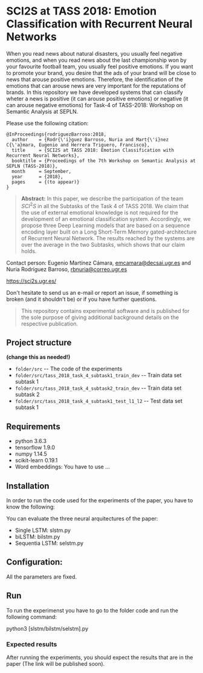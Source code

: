 # SCI2S at TASS 2018: Emotion Classification with Recurrent Neural Networks

When you read news about natural disasters, you usually feel negative emotions, and when you read news about the last championship won by your favourite football team, you usually feel positive emotions. If you want to promote your brand, you desire that the ads of your brand will be close to news that arouse positive emotions. Therefore, the identification of the emotions that can arouse news are very important for the reputations of brands. In this repository we have developed systems that can classify wheter a news is positive (it can arouse positive emotions) or negative (it can arouse negative emotions) for Task-4 of TASS-2018: Workshop on Semantic Analysis at SEPLN.

Please use the following citation:

```
@InProceedings{rodriguezBarroso:2018,
  author    = {Rodr{\'i}guez Barroso, Nuria and Mart{\'i}nez C{\'a}mara, Eugenio and Herrera Triguero, Francisco},
  title     = {SCI2S at TASS 2018: Emotion Classification with Recurrent Neural Networks},
  booktitle = {Proceedings of the 7th Workshop on Semantic Analysis at SEPLN (TASS-2018)},
  month     = September,
  year      = {2018},
  pages     = {(to appear)}
}
```

> **Abstract:** In this paper, we describe the participation of the team $SCI^2S$ in all the Subtasks of the Task 4 of TASS 2018. We claim that the use of external emotional
knowledge is not required for the development of an emotional classification system. Accordingly, we propose three Deep Learning models that are based on a sequence encoding layer built on a Long Short-Term Memory gated-architecture of Recurrent Neural Network. The results reached by the systems are over the average in the two Subtasks, which shows that our claim holds.


Contact person: Eugenio Martínez Cámara, emcamara@decsai.ugr.es and Nuria Rodríguez Barroso, rbnuria@correo.ugr.es

https://sci2s.ugr.es/


Don't hesitate to send us an e-mail or report an issue, if something is broken (and it shouldn't be) or if you have further questions.

> This repository contains experimental software and is published for the sole purpose of giving additional background details on the respective publication. 

## Project structure
**(change this as needed!)**

* `folder/src` -- The code of the experiments
* `folder/src/tass_2018_task_4_subtask1_train_dev` -- Train data set subtask 1
* `folder/src/tass_2018_task_4_subtask2_train_dev` -- Train data set subtask 2
* `folder/src/tass_2018_task_4_subtask1_test_l1_l2` -- Test data set subtask 1

## Requirements

* python 3.6.3
* tensorflow 1.9.0
* numpy 1.14.5
* scikit-learn 0.19.1
* Word embeddings: You have to use ...

## Installation

In order to run the code used for the experiments of the paper, you have to know the following:

You can evaluate the three neural arquitectures of the paper:
  * Single LSTM: slstm.py
  * biLSTM: bilstm.py
  * Sequentia LSTM: selstm.py


Configuration:
------------------

All the parameters are fixed.


Run
------------------

To run the experimenst you have to go to the folder code and run the following command:

python3 [slstm/bilstm/selstm].py


### Expected results

After running the experiments, you should expect the results that are in the paper (The link will be published soon).


  
